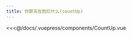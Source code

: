 ```yaml
---
title: 你那天在脸红什么(countUp)
---
```


<CountUp :endVal="2021"/>

<<<@/docs/.vuepress/components/CountUp.vue
